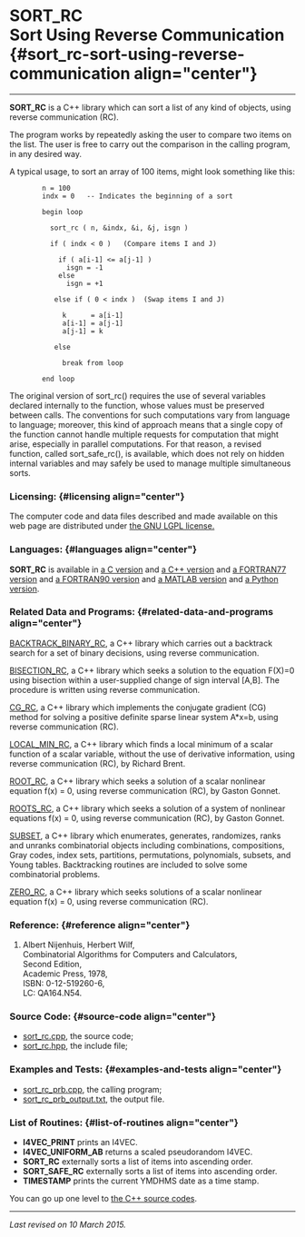 SORT\_RC\
Sort Using Reverse Communication {#sort_rc-sort-using-reverse-communication align="center"}
================================

------------------------------------------------------------------------

**SORT\_RC** is a C++ library which can sort a list of any kind of
objects, using reverse communication (RC).

The program works by repeatedly asking the user to compare two items on
the list. The user is free to carry out the comparison in the calling
program, in any desired way.

A typical usage, to sort an array of 100 items, might look something
like this:

            n = 100
            indx = 0   -- Indicates the beginning of a sort
     
            begin loop

              sort_rc ( n, &indx, &i, &j, isgn )

              if ( indx < 0 )   (Compare items I and J)

                if ( a[i-1] <= a[j-1] )
                  isgn = -1
                else
                  isgn = +1
     
               else if ( 0 < indx )  (Swap items I and J)
      
                 k      = a[i-1]
                 a[i-1] = a[j-1]
                 a[j-1] = k
     
               else
     
                 break from loop

            end loop
          

The original version of sort\_rc() requires the use of several variables
declared internally to the function, whose values must be preserved
between calls. The conventions for such computations vary from language
to language; moreover, this kind of approach means that a single copy of
the function cannot handle multiple requests for computation that might
arise, especially in parallel computations. For that reason, a revised
function, called sort\_safe\_rc(), is available, which does not rely on
hidden internal variables and may safely be used to manage multiple
simultaneous sorts.

### Licensing: {#licensing align="center"}

The computer code and data files described and made available on this
web page are distributed under [the GNU LGPL
license.](../../txt/gnu_lgpl.txt)

### Languages: {#languages align="center"}

**SORT\_RC** is available in [a C
version](../../c_src/sort_rc/sort_rc.html) and [a C++
version](../../cpp_src/sort_rc/sort_rc.html) and [a FORTRAN77
version](../../f77_src/sort_rc/sort_rc.html) and [a FORTRAN90
version](../../f_src/sort_rc/sort_rc.html) and [a MATLAB
version](../../m_src/sort_rc/sort_rc.html) and [a Python
version](../../py_src/sort_rc/sort_rc.html).

### Related Data and Programs: {#related-data-and-programs align="center"}

[BACKTRACK\_BINARY\_RC](../../cpp_src/backtrack_binary_rc/backtrack_binary_rc.html),
a C++ library which carries out a backtrack search for a set of binary
decisions, using reverse communication.

[BISECTION\_RC](../../cpp_src/bisection_rc/bisection_rc.html), a C++
library which seeks a solution to the equation F(X)=0 using bisection
within a user-supplied change of sign interval \[A,B\]. The procedure is
written using reverse communication.

[CG\_RC](../../cpp_src/cg_rc/cg_rc.html), a C++ library which implements
the conjugate gradient (CG) method for solving a positive definite
sparse linear system A\*x=b, using reverse communication (RC).

[LOCAL\_MIN\_RC](../../cpp_src/local_min_rc/local_min_rc.html), a C++
library which finds a local minimum of a scalar function of a scalar
variable, without the use of derivative information, using reverse
communication (RC), by Richard Brent.

[ROOT\_RC](../../cpp_src/root_rc/root_rc.html), a C++ library which
seeks a solution of a scalar nonlinear equation f(x) = 0, using reverse
communication (RC), by Gaston Gonnet.

[ROOTS\_RC](../../cpp_src/roots_rc/roots_rc.html), a C++ library which
seeks a solution of a system of nonlinear equations f(x) = 0, using
reverse communication (RC), by Gaston Gonnet.

[SUBSET](../../cpp_src/subset/subset.html), a C++ library which
enumerates, generates, randomizes, ranks and unranks combinatorial
objects including combinations, compositions, Gray codes, index sets,
partitions, permutations, polynomials, subsets, and Young tables.
Backtracking routines are included to solve some combinatorial problems.

[ZERO\_RC](../../cpp_src/zero_rc/zero_rc.html), a C++ library which
seeks solutions of a scalar nonlinear equation f(x) = 0, using reverse
communication (RC).

### Reference: {#reference align="center"}

1.  Albert Nijenhuis, Herbert Wilf,\
    Combinatorial Algorithms for Computers and Calculators,\
    Second Edition,\
    Academic Press, 1978,\
    ISBN: 0-12-519260-6,\
    LC: QA164.N54.

### Source Code: {#source-code align="center"}

-   [sort\_rc.cpp](sort_rc.cpp), the source code;
-   [sort\_rc.hpp](sort_rc.hpp), the include file;

### Examples and Tests: {#examples-and-tests align="center"}

-   [sort\_rc\_prb.cpp](sort_rc_prb.cpp), the calling program;
-   [sort\_rc\_prb\_output.txt](sort_rc_prb_output.txt), the output
    file.

### List of Routines: {#list-of-routines align="center"}

-   **I4VEC\_PRINT** prints an I4VEC.
-   **I4VEC\_UNIFORM\_AB** returns a scaled pseudorandom I4VEC.
-   **SORT\_RC** externally sorts a list of items into ascending order.
-   **SORT\_SAFE\_RC** externally sorts a list of items into ascending
    order.
-   **TIMESTAMP** prints the current YMDHMS date as a time stamp.

You can go up one level to [the C++ source codes](../cpp_src.html).

------------------------------------------------------------------------

*Last revised on 10 March 2015.*
